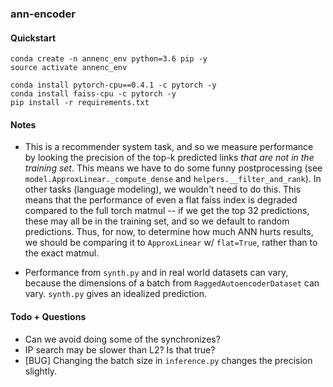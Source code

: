### ann-encoder

#### Quickstart
```
conda create -n annenc_env python=3.6 pip -y
source activate annenc_env

conda install pytorch-cpu==0.4.1 -c pytorch -y
conda install faiss-cpu -c pytorch -y
pip install -r requirements.txt
```

#### Notes

- This is a recommender system task, and so we measure performance by looking the precision of the top-k predicted links _that are not in the training set_.  This means we have to do some funny postprocessing (see `model.ApproxLinear._compute_dense` and `helpers.__filter_and_rank`).  In other tasks (language modeling), we wouldn't need to do this.  This means that the performance of even a flat faiss index is degraded compared to the full torch matmul -- if we get the top 32 predictions, these may all be in the training set, and so we default to random predictions. Thus, for now, to determine how much ANN hurts results, we should be comparing it to `ApproxLinear` w/ `flat=True`, rather than to the exact matmul.

- Performance from `synth.py` and in real world datasets can vary, because the dimensions of a batch from `RaggedAutoencoderDataset` can vary.  `synth.py` gives an idealized prediction.

#### Todo + Questions

- Can we avoid doing some of the synchronizes?
- IP search may be slower than L2? Is that true?
- [BUG] Changing the batch size in `inference.py` changes the precision slightly.
